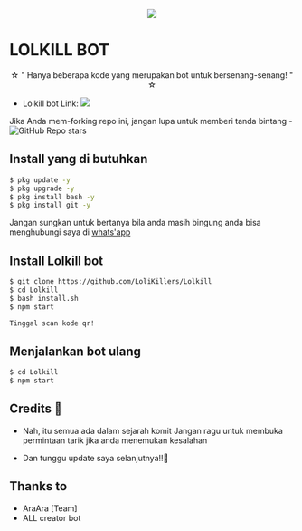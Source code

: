<p align="center">
  <img src="https://wallpapercave.com/wp/wp5683626.jpg">
</p>

# LOLKILL BOT

<p align="center">
☆ " Hanya beberapa kode yang merupakan bot untuk bersenang-senang! " ☆
</p>

* Lolkill bot Link:  <a href="https://wa.me/6283803728334" alt="Ara"> <img src="https://img.shields.io/badge/%F0%9F%A4%96%20-LolkillBot-brightgreen" /> </a>

Jika Anda mem-forking repo ini, jangan lupa untuk memberi tanda bintang - <img alt="GitHub Repo stars" src="https://img.shields.io/github/stars/LoliKillers/Lolkill?color=white&label=%F0%9F%8C%9F%20star">

## Install yang di butuhkan

```sh
$ pkg update -y
$ pkg upgrade -y
$ pkg install bash -y
$ pkg install git -y
```

Jangan sungkan untuk bertanya bila anda masih bingung anda bisa menghubungi saya di [whats'app](https://wa.me/6283803728334)

## Install Lolkill bot

```sh
$ git clone https://github.com/LoliKillers/Lolkill
$ cd Lolkill
$ bash install.sh
$ npm start

Tinggal scan kode qr!
```
## Menjalankan bot ulang

```sh
$ cd Lolkill
$ npm start
```

## Credits 📍
* Nah, itu semua ada dalam sejarah komit
Jangan ragu untuk membuka permintaan tarik jika anda menemukan kesalahan

* Dan tunggu update saya selanjutnya!!👣

## Thanks to
* AraAra [Team]
* ALL creator bot
